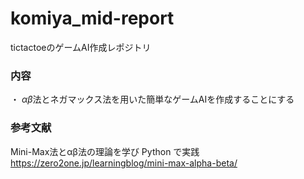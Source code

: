 # komiya_mid-report
tictactoeのゲームAI作成レポジトリ

### 内容
・ $\alpha\beta$法とネガマックス法を用いた簡単なゲームAIを作成することにする

### 参考文献
Mini-Max法とαβ法の理論を学び Python で実践
https://zero2one.jp/learningblog/mini-max-alpha-beta/
